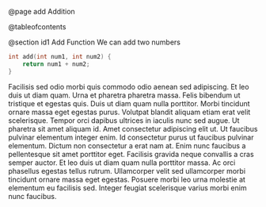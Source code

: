 @page add Addition

@tableofcontents

@section id1 Add Function
We can add two numbers

```cpp
int add(int num1, int num2) {
    return num1 + num2;
}
```

Facilisis sed odio morbi quis commodo odio aenean sed adipiscing. Et leo duis ut diam quam. Urna et pharetra pharetra massa. Felis bibendum ut tristique et egestas quis. Duis ut diam quam nulla porttitor. Morbi tincidunt ornare massa eget egestas purus. Volutpat blandit aliquam etiam erat velit scelerisque. Tempor orci dapibus ultrices in iaculis nunc sed augue. Ut pharetra sit amet aliquam id. Amet consectetur adipiscing elit ut. Ut faucibus pulvinar elementum integer enim. Id consectetur purus ut faucibus pulvinar elementum. Dictum non consectetur a erat nam at. Enim nunc faucibus a pellentesque sit amet porttitor eget. Facilisis gravida neque convallis a cras semper auctor. Et leo duis ut diam quam nulla porttitor massa. Ac orci phasellus egestas tellus rutrum. Ullamcorper velit sed ullamcorper morbi tincidunt ornare massa eget egestas. Posuere morbi leo urna molestie at elementum eu facilisis sed. Integer feugiat scelerisque varius morbi enim nunc faucibus.